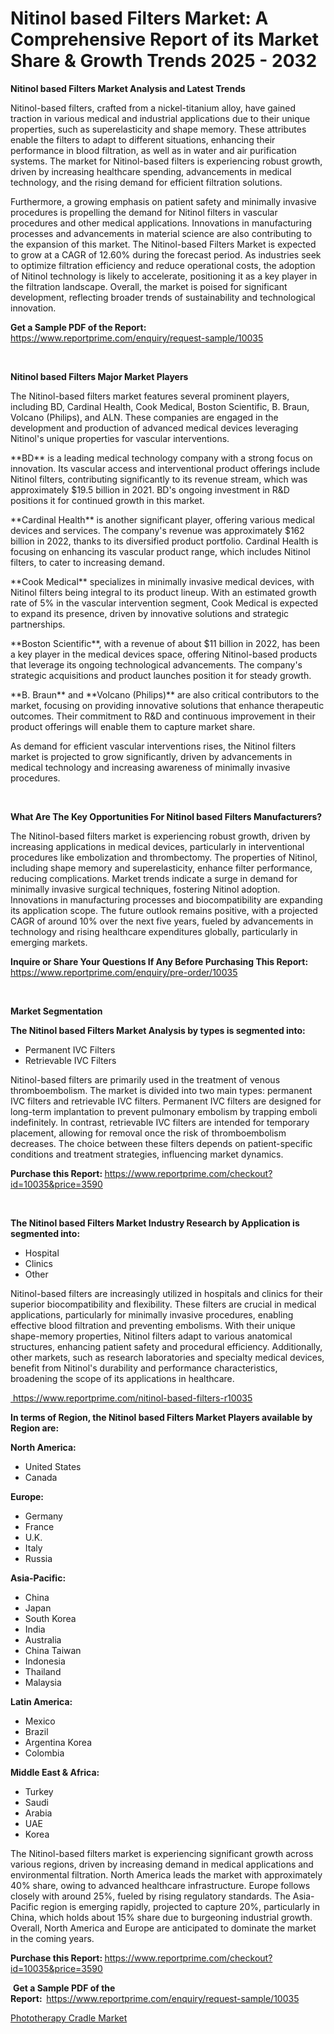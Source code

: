 <p><h1>Nitinol based Filters Market: A Comprehensive Report of its Market Share & Growth Trends 2025 - 2032</h1></p><p><strong>Nitinol based Filters Market Analysis and Latest Trends</strong></p>
<p><p>Nitinol-based filters, crafted from a nickel-titanium alloy, have gained traction in various medical and industrial applications due to their unique properties, such as superelasticity and shape memory. These attributes enable the filters to adapt to different situations, enhancing their performance in blood filtration, as well as in water and air purification systems. The market for Nitinol-based filters is experiencing robust growth, driven by increasing healthcare spending, advancements in medical technology, and the rising demand for efficient filtration solutions.</p><p>Furthermore, a growing emphasis on patient safety and minimally invasive procedures is propelling the demand for Nitinol filters in vascular procedures and other medical applications. Innovations in manufacturing processes and advancements in material science are also contributing to the expansion of this market. The Nitinol-based Filters Market is expected to grow at a CAGR of 12.60% during the forecast period. As industries seek to optimize filtration efficiency and reduce operational costs, the adoption of Nitinol technology is likely to accelerate, positioning it as a key player in the filtration landscape. Overall, the market is poised for significant development, reflecting broader trends of sustainability and technological innovation.</p></p>
<p><strong>Get a Sample PDF of the Report:&nbsp;</strong> <a href="https://www.reportprime.com/enquiry/request-sample/10035?utm_campaign=3134&utm_medium=2&utm_source=Github&utm_content=ia&utm_term=20032025&utm_id=nitinol-based-filters">https://www.reportprime.com/enquiry/request-sample/10035</a></p>
<p>&nbsp;</p>
<p><strong>Nitinol based Filters Major Market Players</strong></p>
<p><p>The Nitinol-based filters market features several prominent players, including BD, Cardinal Health, Cook Medical, Boston Scientific, B. Braun, Volcano (Philips), and ALN. These companies are engaged in the development and production of advanced medical devices leveraging Nitinol's unique properties for vascular interventions.</p><p>**BD** is a leading medical technology company with a strong focus on innovation. Its vascular access and interventional product offerings include Nitinol filters, contributing significantly to its revenue stream, which was approximately $19.5 billion in 2021. BD's ongoing investment in R&D positions it for continued growth in this market.</p><p>**Cardinal Health** is another significant player, offering various medical devices and services. The company's revenue was approximately $162 billion in 2022, thanks to its diversified product portfolio. Cardinal Health is focusing on enhancing its vascular product range, which includes Nitinol filters, to cater to increasing demand.</p><p>**Cook Medical** specializes in minimally invasive medical devices, with Nitinol filters being integral to its product lineup. With an estimated growth rate of 5% in the vascular intervention segment, Cook Medical is expected to expand its presence, driven by innovative solutions and strategic partnerships.</p><p>**Boston Scientific**, with a revenue of about $11 billion in 2022, has been a key player in the medical devices space, offering Nitinol-based products that leverage its ongoing technological advancements. The company's strategic acquisitions and product launches position it for steady growth.</p><p>**B. Braun** and **Volcano (Philips)** are also critical contributors to the market, focusing on providing innovative solutions that enhance therapeutic outcomes. Their commitment to R&D and continuous improvement in their product offerings will enable them to capture market share.</p><p>As demand for efficient vascular interventions rises, the Nitinol filters market is projected to grow significantly, driven by advancements in medical technology and increasing awareness of minimally invasive procedures.</p></p>
<p>&nbsp;</p>
<p><strong>What Are The Key Opportunities For Nitinol based Filters Manufacturers?</strong></p>
<p><p>The Nitinol-based filters market is experiencing robust growth, driven by increasing applications in medical devices, particularly in interventional procedures like embolization and thrombectomy. The properties of Nitinol, including shape memory and superelasticity, enhance filter performance, reducing complications. Market trends indicate a surge in demand for minimally invasive surgical techniques, fostering Nitinol adoption. Innovations in manufacturing processes and biocompatibility are expanding its application scope. The future outlook remains positive, with a projected CAGR of around 10% over the next five years, fueled by advancements in technology and rising healthcare expenditures globally, particularly in emerging markets.</p></p>
<p><strong>Inquire or Share Your Questions If Any Before Purchasing This Report:</strong> <a href="https://www.reportprime.com/enquiry/pre-order/10035?utm_campaign=3134&utm_medium=2&utm_source=Github&utm_content=ia&utm_term=20032025&utm_id=nitinol-based-filters">https://www.reportprime.com/enquiry/pre-order/10035</a></p>
<p>&nbsp;</p>
<p><strong>Market Segmentation</strong></p>
<p><strong>The Nitinol based Filters Market Analysis by types is segmented into:</strong></p>
<p><ul><li>Permanent IVC Filters</li><li>Retrievable IVC Filters</li></ul></p>
<p><p>Nitinol-based filters are primarily used in the treatment of venous thromboembolism. The market is divided into two main types: permanent IVC filters and retrievable IVC filters. Permanent IVC filters are designed for long-term implantation to prevent pulmonary embolism by trapping emboli indefinitely. In contrast, retrievable IVC filters are intended for temporary placement, allowing for removal once the risk of thromboembolism decreases. The choice between these filters depends on patient-specific conditions and treatment strategies, influencing market dynamics.</p></p>
<p><strong>Purchase this Report:&nbsp;</strong><a href="https://www.reportprime.com/checkout?id=10035&price=3590&utm_campaign=3134&utm_medium=2&utm_source=Github&utm_content=ia&utm_term=20032025&utm_id=nitinol-based-filters">https://www.reportprime.com/checkout?id=10035&price=3590</a></p>
<p>&nbsp;</p>
<p><strong>The Nitinol based Filters Market Industry Research by Application is segmented into:</strong></p>
<p><ul><li>Hospital</li><li>Clinics</li><li>Other</li></ul></p>
<p><p>Nitinol-based filters are increasingly utilized in hospitals and clinics for their superior biocompatibility and flexibility. These filters are crucial in medical applications, particularly for minimally invasive procedures, enabling effective blood filtration and preventing embolisms. With their unique shape-memory properties, Nitinol filters adapt to various anatomical structures, enhancing patient safety and procedural efficiency. Additionally, other markets, such as research laboratories and specialty medical devices, benefit from Nitinol's durability and performance characteristics, broadening the scope of its applications in healthcare.</p></p>
<p><a href="https://www.reportprime.com/nitinol-based-filters-r10035?utm_campaign=3134&utm_medium=2&utm_source=Github&utm_content=ia&utm_term=20032025&utm_id=nitinol-based-filters">&nbsp;https://www.reportprime.com/nitinol-based-filters-r10035</a></p>
<p><strong>In terms of Region, the Nitinol based Filters Market Players available by Region are:</strong></p>
<p>
    <p> <strong> North America: </strong>
        <ul>
            <li>United States</li>
            <li>Canada</li>
        </ul>
        </p> 
    <p> <strong> Europe: </strong>
        <ul>
            <li>Germany</li>
            <li>France</li>
            <li>U.K.</li>
            <li>Italy</li>
            <li>Russia</li>
        </ul>
        </p> 
    <p> <strong> Asia-Pacific: </strong>
        <ul>
            <li>China</li>
            <li>Japan</li>
            <li>South Korea</li>
            <li>India</li>
            <li>Australia</li>
            <li>China Taiwan</li>
            <li>Indonesia</li>
            <li>Thailand</li>
            <li>Malaysia</li>
        </ul>
        </p> 
    <p> <strong> Latin America: </strong>
        <ul>
            <li>Mexico</li>
            <li>Brazil</li>
            <li>Argentina Korea</li>
            <li>Colombia</li>
        </ul>
        </p> 
    <p> <strong> Middle East & Africa: </strong>
        <ul>
            <li>Turkey</li>
            <li>Saudi</li>
            <li>Arabia</li>
            <li>UAE</li>
            <li>Korea</li>
        </ul>
    </p>
    </p>
<p><p>The Nitinol-based filters market is experiencing significant growth across various regions, driven by increasing demand in medical applications and environmental filtration. North America leads the market with approximately 40% share, owing to advanced healthcare infrastructure. Europe follows closely with around 25%, fueled by rising regulatory standards. The Asia-Pacific region is emerging rapidly, projected to capture 20%, particularly in China, which holds about 15% share due to burgeoning industrial growth. Overall, North America and Europe are anticipated to dominate the market in the coming years.</p></p>
<p><strong>Purchase this Report: </strong><a href="https://www.reportprime.com/checkout?id=10035&price=3590&utm_campaign=3134&utm_medium=2&utm_source=Github&utm_content=ia&utm_term=20032025&utm_id=nitinol-based-filters">https://www.reportprime.com/checkout?id=10035&price=3590</a></p>
<p>&nbsp;<strong>Get a Sample PDF of the Report:&nbsp;&nbsp;</strong><a href="https://www.reportprime.com/enquiry/request-sample/10035?utm_campaign=3134&utm_medium=2&utm_source=Github&utm_content=ia&utm_term=20032025&utm_id=nitinol-based-filters">https://www.reportprime.com/enquiry/request-sample/10035</a></p>
<p><strong></strong></p>
<p><p><a href="https://github.com/akermigarib/Market-Research-Report-List-1/blob/main/phototherapy-cradle-market.md?utm_campaign=3134&utm_medium=2&utm_source=Github&utm_content=ia&utm_term=20032025&utm_id=nitinol-based-filters">Phototherapy Cradle Market</a></p></p>